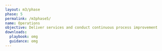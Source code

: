 ```yaml
---
layout: m3/phase
phase: 5
permalink: /m3phase5/
name: Operations
objective: Deliver services and conduct continuous process improvement.
downloads:
  playbook: omg
  guidance: omg
---
```

